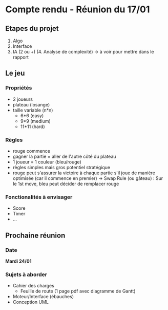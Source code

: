 # Compte rendu - Réunion du 17/01

## Etapes du projet

1. Algo
2. Interface
3. IA (2 ou +)
(4. Analyse  de complexité) -> à voir pour mettre dans le rapport

## Le jeu
### Propriétés

- 2 joueurs
- plateau (losange)
- taille variable (n*n)
	- 6*6 (easy)
	- 9*9 (medium)
	- 11*11 (hard)

### Règles

- rouge commence
- gagner la partie = aller de l'autre côté du plateau
- 1 joueur = 1 couleur (bleu/rouge)
- règles simples mais gros potentiel stratégique
- rouge peut s'assurer la victoire à chaque partie s'il joue de manière optimisée
(car il commence en premier)
-> Swap Rule (ou gâteau) : Sur le 1st move, bleu peut décider de remplacer rouge

### Fonctionalités à envisager

- Score
- Timer
- ...

## Prochaine réunion
### Date

**Mardi 24/01**

### Sujets à aborder

- Cahier des charges
	- Feuille de route (1 page pdf avec diagramme de Gantt)
- Moteur/Interface (ébauches)
- Conception UML
